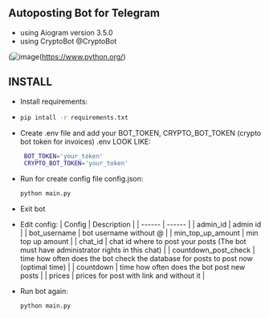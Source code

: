 ## Autoposting Bot for Telegram 

 - using Aiogram version 3.5.0
 - using CryptoBot @CryptoBot

(![image](https://github.com/user-attachments/assets/ae137430-ba6c-431e-b64f-14890e93e471)(https://www.python.org/)

## INSTALL
- Install requirements:
- 
  ```sh
  pip intall -r requirements.txt
  ```
  
- Create .env file and add your BOT_TOKEN, CRYPTO_BOT_TOKEN (crypto bot token for invoices)
   .env LOOK LIKE:

  ```sh
   BOT_TOKEN='your_token'
   CRYPTO_BOT_TOKEN='your_token'
  ```
  
- Run for create config file config.json:

  ``` sh
  python main.py
  ```
  
- Exit bot
- Edit config:
   | Config | Description |
   | ------ | ------ | 
   | admin_id | admin id |
   | bot_username | bot username without @ |
   | min_top_up_amount | min top up amount |
   | chat_id | chat id where to post your posts (The bot must have administrator rights in this chat) |
   | countdown_post_check | time how often does the bot check the database for posts to post now (optimal time) |
   | countdown | time how often does the bot post new posts |
   | prices | prices for post with link and without it |
- Run bot again:

  ```sh
  python main.py
  ```

